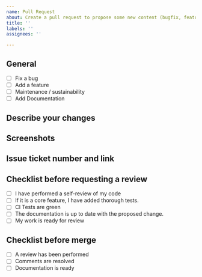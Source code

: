 ```yaml
---
name: Pull Request
about: Create a pull request to propose some new content (bugfix, feature, maintenance or sustainability)
title: ''
labels: ''
assignees: ''

---
```


## General
 - [ ] Fix a bug
 - [ ] Add a feature
 - [ ] Maintenance / sustainability
 - [ ] Add Documentation

## Describe your changes

## Screenshots

## Issue ticket number and link

## Checklist before requesting a review
- [ ] I have performed a self-review of my code
- [ ] If it is a core feature, I have added thorough tests.
- [ ] CI Tests are green
- [ ] The documentation is up to date with the proposed change.
- [ ] My work is ready for review

## Checklist before merge
- [ ] A review has been performed
- [ ] Comments are resolved
- [ ] Documentation is ready
